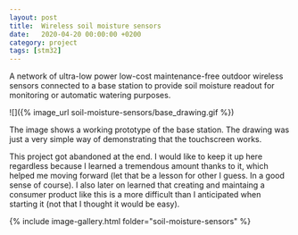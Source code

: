 ```yaml
---
layout: post
title:  Wireless soil moisture sensors
date:   2020-04-20 00:00:00 +0200
category: project
tags: [stm32]
---
```


A network of ultra-low power low-cost maintenance-free outdoor wireless sensors connected to a base station to provide soil moisture readout for monitoring or automatic watering purposes.

![]({% image_url soil-moisture-sensors/base_drawing.gif %})

The image shows a working prototype of the base station. The drawing was just a very simple way of demonstrating that the touchscreen works.

This project got abandoned at the end. I would like to keep it up here regardless because I learned a tremendous amount thanks to it, which helped me moving forward (let that be a lesson for other I guess. In a good sense of course). I also later on learned that creating and maintaing a consumer product like this is a more difficult than I anticipated when starting it (not that I thought it would be easy).


{% include image-gallery.html folder="soil-moisture-sensors" %}
